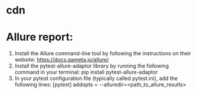 # cdn
# Allure report:
1. Install the Allure command-line tool by following the instructions on their website: https://docs.qameta.io/allure/
2. Install the pytest-allure-adaptor library by running the following command in your terminal:
pip install pytest-allure-adaptor
3. In your pytest configuration file (typically called pytest.ini), add the following lines:
[pytest]
addopts = --alluredir=<path_to_allure_results>



